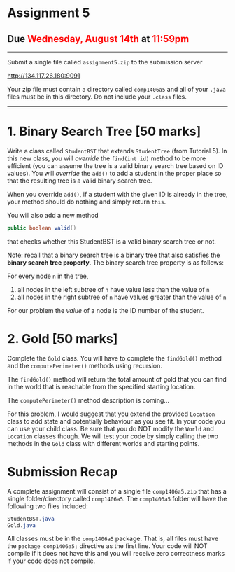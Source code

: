 # Assignment 5

## Due  <span style="color:red">Wednesday, August 14th</span> at <span style="color:red">11:59pm</span>

---

Submit a single file called `assignment5.zip` to the submission server

http://134.117.26.180:9091

Your zip file must contain a directory called `comp1406a5` and all of your  `.java` files must be in this directory. Do not include your `.class` files.


---


# 1. Binary Search Tree [50 marks]

Write a class called `StudentBST` that extends `StudentTree` (from Tutorial 5). In this new class, you will _override_ the `find(int id)` method to be more efficient (you can assume the tree is a valid binary search tree based on ID values). You will _override_ the `add()`
to add a student in the proper place so that the resulting tree is a valid binary search tree.

When you override `add()`, if a student with the given ID is already in the tree, your method should do nothing and simply return `this`. 

You will also add a new method

```java
public boolean valid()
```

that checks whether this StudentBST is a valid binary search tree or not.

Note: recall that a binary search tree is a binary tree that also satisfies the **binary search tree property**. The binary search tree property is as follows:

For every node `n` in the tree, 
1) all nodes in the left subtree of `n` have value less than the value of `n`
2) all nodes in the right subtree of `n` have values greater than the value of `n`

For our problem the _value_ of a node is the ID number of the student.  

# 2. Gold [50 marks]

Complete the `Gold` class. You will have to complete the `findGold()` method and the `computePerimeter()` methods using recursion. 

The `findGold()` method will return the total amount of gold that you can find in the world that is reachable from the specified starting location.


The `computePerimeter()` method description is coming...

For this problem, I would suggest that you extend the provided `Location` class to add state and potentially behaviour as you see fit. In your code you can use your child class. Be sure that you do NOT modify the `World` and `Location` classes though. We will test your code by simply calling the two methods in the `Gold` class with different worlds and starting points.  

# Submission Recap

A complete assignment will consist of a single file `comp1406a5.zip` that has a single folder/directory called `comp1406a5`. The `comp1406a5` folder will have the following two files included:

```java
StudentBST.java
Gold.java
```

All classes must be in the `comp1406a5` package. That is, all files must have the `package comp1406a5;` directive as the first line. Your code will NOT compile if it does not have this and you will receive zero correctness marks if your code does not compile.

